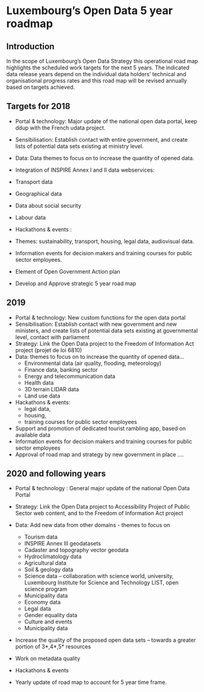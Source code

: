 Luxembourg’s Open Data 5 year roadmap
=====================================

Introduction
------------

In the scope of Luxembourg’s Open Data Strategy this operational road map highlights the scheduled work targets for the next 5 years. The indicated data release years depend on the individual data holders’ technical and organisational progress rates and this road map will be revised annually based on targets achieved.

Targets for 2018
----------------

*   Portal & technology: Major update of the national open data portal, keep ddup with the French udata project.
*   Sensibilisation: Establish contact with entire government, and create lists of potential data sets existing at ministry level.
*   Data: Data themes to focus on to increase the quantity of opened data.
*   Integration of INSPIRE Annex I and II data webservices:

*   Transport data
*   Geographical data
*   Data about social security
*   Labour data

*   Hackathons & events :

*   Themes: sustainability, transport, housing, legal data, audiovisual data.
*   Information events for decision makers and training courses for public sector employees.

*   Element of Open Government Action plan
*   Develop and Approve strategic 5 year road map

2019
----

*   Portal & technology: New custom functions for the open data portal
*   Sensibilisation: Establish contact with new government and new ministers, and create lists of potential data sets existing at governmental level, contact with parliament
*   Strategy: Link the Open Data project to the Freedom of Information Act project (projet de loi 6810)
*   Data: themes to focus on to increase the quantity of opened data...
    *   Environmental data (air quality, flooding, meteorology)
    *   Finance data, banking sector
    *   Energy and telecommunication data
    *   Health data
    *   3D terrain LIDAR data
    *   Land use data
*   Hackathons & events:
    *   legal data,
    *   housing,
    *   training courses for public sector employees
*   Support and promotion of dedicated tourist rambling app, based on available data
*   Information events for decision makers and training courses for public sector employees
*   Approval of road map and strategy by new government in place ….

2020 and following years
------------------------

*   Portal & technology : General major update of the national Open Data Portal
*   Strategy: Link the Open Data project to Accessibility Project of Public Sector web content, and to the Freedom of Information Act project
*   Data: Add new data from other domains - themes to focus on
    *   Tourism data
    *   INSPIRE Annex III geodatasets
    *   Cadaster and topography vector geodata
    *   Hydroclimatology data
    *   Agricultural data
    *   Soil & geology data
    *   Science data – collaboration with science world, university, Luxembourg Institute for Science and Technology LIST, open science program
    *   Municipality data
    *   Economy data
    *   Legal data
    *   Gender equality data
    *   Culture and events
    *   Municipality data

*   Increase the quality of the proposed open data sets – towards a greater portion of 3\*,4\*,5\* resources
*   Work on metadata quality
*   Hackathons & events
*   Yearly update of road map to account for 5 year time frame.